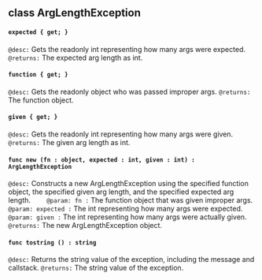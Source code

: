 ## class ArgLengthException

#### ```expected { get; }```


```@desc:``` Gets the readonly int representing how many args were expected.
```@returns:``` The expected arg length as int.

#### ```function { get; }```


```@desc:``` Gets the readonly object who was passed improper args.
```@returns:``` The function object.

#### ```given { get; }```


```@desc:``` Gets the readonly int representing how many args were given.
```@returns:``` The given arg length as int.

#### ```func new (fn : object, expected : int, given : int) : ArgLengthException```


```@desc:``` Constructs a new ArgLengthException using the specified function object, the specified given arg length, and the specified expected arg length.
```    @param: fn :``` The function object that was given improper args.
```    @param: expected :``` The int representing how many args were expected.
```    @param: given :``` The int representing how many args were actually given.
```@returns:``` The new ArgLengthException object.

#### ```func tostring () : string```


```@desc:``` Returns the string value of the exception, including the message and callstack.
```@returns:``` The string value of the exception.

